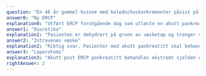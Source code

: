 ```yaml
---
question: "En 46 år gammel kvinne med koledochuskonkrementer påvist på MRCP har fått utført endoskopisk fjerning av gallestener fra ductus koledochus ved ERCP. Påfølgende dag undersøkes pasienten av visittgående LIS1 på sengeposten. Pasienten har gjennom natten utviklet sterke magesmerter, klam og svett hud, BT 105/70 mmHg, puls 86 rgm, lav diurese og kraftig forhøyet amylase og du mistenker akutt post ERCP pankreatitt. Pasienten gis analgetika. Hvilket behandlingstiltak er viktig i den initiale fasen hos denne pasienten?"
answer0: "Ny ERCP"
explanation0: "Utført ERCP forutgående dag som utløste en akutt pankreatitt. Ny ERCP vil kunne forverre tilstanden."
answer1: "Diuretika"
explanation1: "Pasienten er dehydrert på grunn av væsketap og trenger væskebehandling for å få igang diuresen."
answer2: "Intravenøs væske"
explanation2: "Riktig svar. Pasienter med akutt pankreatitt skal behandles med liberal intravenøs væske. På grunn av sterke magesmerter, lav diurese og klam og svett hud bør studenten kunne resonnere seg frem til svaret."
answer3: "Laparotomi"
explanation3: "Akutt post ERCP pankreatitt behandles ekstremt sjelden operativt i den initale fasen og også svært sjelden senere i forløpet."
rightAnswer: 2
---
```


